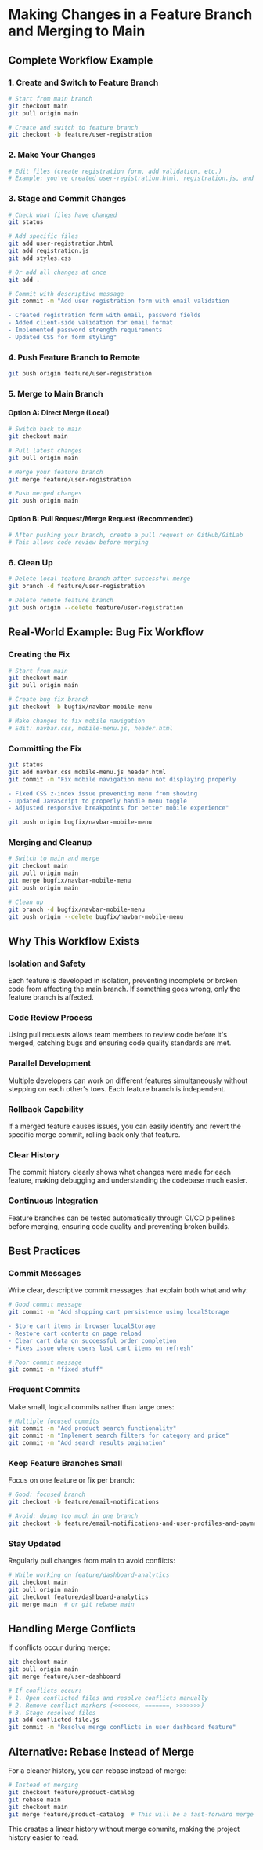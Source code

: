 # Making Changes in a Feature Branch and Merging to Main

## Complete Workflow Example

### 1. Create and Switch to Feature Branch
```bash
# Start from main branch
git checkout main
git pull origin main

# Create and switch to feature branch
git checkout -b feature/user-registration
```

### 2. Make Your Changes
```bash
# Edit files (create registration form, add validation, etc.)
# Example: you've created user-registration.html, registration.js, and updated styles.css
```

### 3. Stage and Commit Changes
```bash
# Check what files have changed
git status

# Add specific files
git add user-registration.html
git add registration.js
git add styles.css

# Or add all changes at once
git add .

# Commit with descriptive message
git commit -m "Add user registration form with email validation

- Created registration form with email, password fields
- Added client-side validation for email format
- Implemented password strength requirements
- Updated CSS for form styling"
```

### 4. Push Feature Branch to Remote
```bash
git push origin feature/user-registration
```

### 5. Merge to Main Branch

#### Option A: Direct Merge (Local)
```bash
# Switch back to main
git checkout main

# Pull latest changes
git pull origin main

# Merge your feature branch
git merge feature/user-registration

# Push merged changes
git push origin main
```

#### Option B: Pull Request/Merge Request (Recommended)
```bash
# After pushing your branch, create a pull request on GitHub/GitLab
# This allows code review before merging
```

### 6. Clean Up
```bash
# Delete local feature branch after successful merge
git branch -d feature/user-registration

# Delete remote feature branch
git push origin --delete feature/user-registration
```

## Real-World Example: Bug Fix Workflow

### Creating the Fix
```bash
# Start from main
git checkout main
git pull origin main

# Create bug fix branch
git checkout -b bugfix/navbar-mobile-menu

# Make changes to fix mobile navigation
# Edit: navbar.css, mobile-menu.js, header.html
```

### Committing the Fix
```bash
git status
git add navbar.css mobile-menu.js header.html
git commit -m "Fix mobile navigation menu not displaying properly

- Fixed CSS z-index issue preventing menu from showing
- Updated JavaScript to properly handle menu toggle
- Adjusted responsive breakpoints for better mobile experience"

git push origin bugfix/navbar-mobile-menu
```

### Merging and Cleanup
```bash
# Switch to main and merge
git checkout main
git pull origin main
git merge bugfix/navbar-mobile-menu
git push origin main

# Clean up
git branch -d bugfix/navbar-mobile-menu
git push origin --delete bugfix/navbar-mobile-menu
```

## Why This Workflow Exists

### Isolation and Safety
Each feature is developed in isolation, preventing incomplete or broken code from affecting the main branch. If something goes wrong, only the feature branch is affected.

### Code Review Process
Using pull requests allows team members to review code before it's merged, catching bugs and ensuring code quality standards are met.

### Parallel Development
Multiple developers can work on different features simultaneously without stepping on each other's toes. Each feature branch is independent.

### Rollback Capability
If a merged feature causes issues, you can easily identify and revert the specific merge commit, rolling back only that feature.

### Clear History
The commit history clearly shows what changes were made for each feature, making debugging and understanding the codebase much easier.

### Continuous Integration
Feature branches can be tested automatically through CI/CD pipelines before merging, ensuring code quality and preventing broken builds.

## Best Practices

### Commit Messages
Write clear, descriptive commit messages that explain both what and why:
```bash
# Good commit message
git commit -m "Add shopping cart persistence using localStorage

- Store cart items in browser localStorage
- Restore cart contents on page reload
- Clear cart data on successful order completion
- Fixes issue where users lost cart items on refresh"

# Poor commit message
git commit -m "fixed stuff"
```

### Frequent Commits
Make small, logical commits rather than large ones:
```bash
# Multiple focused commits
git commit -m "Add product search functionality"
git commit -m "Implement search filters for category and price"
git commit -m "Add search results pagination"
```

### Keep Feature Branches Small
Focus on one feature or fix per branch:
```bash
# Good: focused branch
git checkout -b feature/email-notifications

# Avoid: doing too much in one branch
git checkout -b feature/email-notifications-and-user-profiles-and-payment-system
```

### Stay Updated
Regularly pull changes from main to avoid conflicts:
```bash
# While working on feature/dashboard-analytics
git checkout main
git pull origin main
git checkout feature/dashboard-analytics
git merge main  # or git rebase main
```

## Handling Merge Conflicts

If conflicts occur during merge:
```bash
git checkout main
git pull origin main
git merge feature/user-dashboard

# If conflicts occur:
# 1. Open conflicted files and resolve conflicts manually
# 2. Remove conflict markers (<<<<<<<, =======, >>>>>>>)
# 3. Stage resolved files
git add conflicted-file.js
git commit -m "Resolve merge conflicts in user dashboard feature"
```

## Alternative: Rebase Instead of Merge

For a cleaner history, you can rebase instead of merge:
```bash
# Instead of merging
git checkout feature/product-catalog
git rebase main
git checkout main
git merge feature/product-catalog  # This will be a fast-forward merge
```

This creates a linear history without merge commits, making the project history easier to read.
